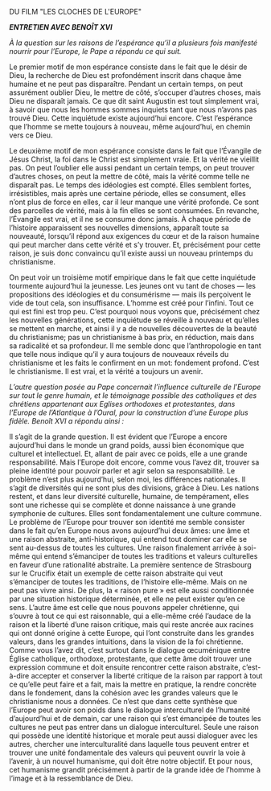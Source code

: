 DU FILM "LES CLOCHES DE L'EUROPE"

***ENTRETIEN AVEC BENOÎT XVI***

*À la question sur les raisons de l’espérance qu’il a plusieurs fois manifesté nourrir pour l’Europe, le Pape a répondu ce qui suit.*

Le premier motif de mon espérance consiste dans le fait que le désir de Dieu, la recherche de Dieu est profondément inscrit dans chaque âme humaine et ne peut pas disparaître. Pendant un certain temps, on peut assurément oublier Dieu, le mettre de côté, s’occuper d’autres choses, mais Dieu ne disparaît jamais. Ce que dit saint Augustin est tout simplement vrai, à savoir que nous les hommes sommes inquiets tant que nous n’avons pas trouvé Dieu. Cette inquiétude existe aujourd’hui encore. C’est l’espérance que l’homme se mette toujours à nouveau, même aujourd’hui, en chemin vers ce Dieu.

Le deuxième motif de mon espérance consiste dans le fait que l’Évangile de Jésus Christ, la foi dans le Christ est simplement vraie. Et la vérité ne vieillit pas. On peut l’oublier elle aussi pendant un certain temps, on peut trouver d’autres choses, on peut la mettre de côté, mais la vérité comme telle ne disparaît pas. Le temps des idéologies est compté. Elles semblent fortes, irrésistibles, mais après une certaine période, elles se consument, elles n’ont plus de force en elles, car il leur manque une vérité profonde. Ce sont des parcelles de vérité, mais à la fin elles se sont consumées. En revanche, l’Évangile est vrai, et il ne se consume donc jamais. À chaque période de l’histoire apparaissent ses nouvelles dimensions, apparaît toute sa nouveauté, lorsqu’il répond aux exigences du cœur et de la raison humaine qui peut marcher dans cette vérité et s’y trouver. Et, précisément pour cette raison, je suis donc convaincu qu’il existe aussi un nouveau printemps du christianisme.

On peut voir un troisième motif empirique dans le fait que cette inquiétude tourmente aujourd’hui la jeunesse. Les jeunes ont vu tant de choses — les propositions des idéologies et du consumérisme — mais ils perçoivent le vide de tout cela, son insuffisance. L’homme est créé pour l’infini. Tout ce qui est fini est trop peu. C’est pourquoi nous voyons que, précisément chez les nouvelles générations, cette inquiétude se réveille à nouveau et qu’elles se mettent en marche, et ainsi il y a de nouvelles découvertes de la beauté du christianisme; pas un christianisme à bas prix, en réduction, mais dans sa radicalité et sa profondeur. Il me semble donc que l’anthropologie en tant que telle nous indique qu’il y aura toujours de nouveaux réveils du christianisme et les faits le confirment en un mot: fondement profond. C’est le christianisme. Il est vrai, et la vérité a toujours un avenir.

*L’autre question posée au Pape concernait l’influence culturelle de l’Europe sur tout le genre humain, et le témoignage possible des catholiques et des chrétiens appartenant aux Eglises orthodoxes et protestantes, dans l’Europe de l’Atlantique à l’Oural, pour la construction d’une Europe plus fidèle. Benoît XVI a répondu ainsi :*

Il s’agit de la grande question. Il est évident que l’Europe a encore aujourd’hui dans le monde un grand poids, aussi bien économique que culturel et intellectuel. Et, allant de pair avec ce poids, elle a une grande responsabilité. Mais l’Europe doit encore, comme vous l’avez dit, trouver sa pleine identité pour pouvoir parler et agir selon sa responsabilité. Le problème n’est plus aujourd’hui, selon moi, les différences nationales. Il s’agit de diversités qui ne sont plus des divisions, grâce à Dieu. Les nations restent, et dans leur diversité culturelle, humaine, de tempérament, elles sont une richesse qui se complète et donne naissance à une grande symphonie de cultures. Elles sont fondamentalement une culture commune. Le problème de l’Europe pour trouver son identité me semble consister dans le fait qu’en Europe nous avons aujourd’hui deux âmes: une âme et une raison abstraite, anti-historique, qui entend tout dominer car elle se sent au-dessus de toutes les cultures. Une raison finalement arrivée à soi-même qui entend s’émanciper de toutes les traditions et valeurs culturelles en faveur d’une rationalité abstraite. La première sentence de Strasbourg sur le Crucifix était un exemple de cette raison abstraite qui veut s’émanciper de toutes les traditions, de l’histoire elle-même. Mais on ne peut pas vivre ainsi. De plus, la « raison pure » est elle aussi conditionnée par une situation historique déterminée, et elle ne peut exister qu’en ce sens. L’autre âme est celle que nous pouvons appeler chrétienne, qui s’ouvre à tout ce qui est raisonnable, qui a elle-même créé l’audace de la raison et la liberté d’une raison critique, mais qui reste ancrée aux racines qui ont donné origine à cette Europe, qui l’ont construite dans les grandes valeurs, dans les grandes intuitions, dans la vision de la foi chrétienne. Comme vous l’avez dit, c’est surtout dans le dialogue œcuménique entre Église catholique, orthodoxe, protestante, que cette âme doit trouver une expression commune et doit ensuite rencontrer cette raison abstraite, c’est-à-dire accepter et conserver la liberté critique de la raison par rapport à tout ce qu’elle peut faire et a fait, mais la mettre en pratique, la rendre concrète dans le fondement, dans la cohésion avec les grandes valeurs que le christianisme nous a données. Ce n’est que dans cette synthèse que l’Europe peut avoir son poids dans le dialogue interculturel de l’humanité d’aujourd’hui et de demain, car une raison qui s’est émancipée de toutes les cultures ne peut pas entrer dans un dialogue interculturel. Seule une raison qui possède une identité historique et morale peut aussi dialoguer avec les autres, chercher une interculturalité dans laquelle tous peuvent entrer et trouver une unité fondamentale des valeurs qui peuvent ouvrir la voie à l’avenir, à un nouvel humanisme, qui doit être notre objectif. Et pour nous, cet humanisme grandit précisément à partir de la grande idée de l’homme à l’image et à la ressemblance de Dieu.